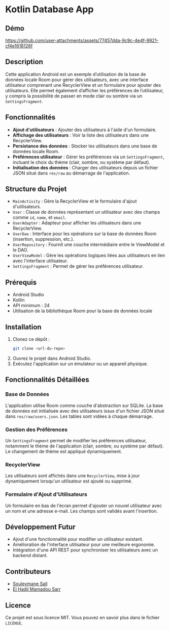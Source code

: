 

# Kotlin Database App

## Démo
https://github.com/user-attachments/assets/77457dda-9c9c-4e4f-9921-cf4e1618126f

## Description

Cette application Android est un exemple d’utilisation de la base de données locale Room pour gérer des utilisateurs, avec une interface utilisateur comprenant une RecyclerView et un formulaire pour ajouter des utilisateurs. Elle permet également d’afficher les préférences de l’utilisateur, y compris la possibilité de passer en mode clair ou sombre via un `SettingsFragment`.

## Fonctionnalités

- **Ajout d'utilisateurs** : Ajouter des utilisateurs à l'aide d'un formulaire.
- **Affichage des utilisateurs** : Voir la liste des utilisateurs dans une RecyclerView.
- **Persistance des données** : Stocker les utilisateurs dans une base de données locale Room.
- **Préférences utilisateur** : Gérer les préférences via un `SettingsFragment`, incluant le choix du thème (clair, sombre, ou système par défaut).
- **Initialisation des données** : Charger des utilisateurs depuis un fichier JSON situé dans `res/raw` au démarrage de l'application.

## Structure du Projet

- `MainActivity` : Gère la RecyclerView et le formulaire d'ajout d'utilisateurs.
- `User` : Classe de données représentant un utilisateur avec des champs comme `id`, `name`, et `email`.
- `UserAdapter` : Adapteur pour afficher les utilisateurs dans une RecyclerView.
- `UserDao` : Interface pour les opérations sur la base de données Room (insertion, suppression, etc.).
- `UserRepository` : Fournit une couche intermédiaire entre le ViewModel et le DAO.
- `UserViewModel` : Gère les opérations logiques liées aux utilisateurs en lien avec l'interface utilisateur.
- `SettingsFragment` : Permet de gérer les préférences utilisateur.

## Prérequis

- Android Studio
- Kotlin
- API minimum : 24
- Utilisation de la bibliothèque Room pour la base de données locale

## Installation

1. Clonez ce dépôt :
   ```bash
   git clone <url-du-repo>
   ```
2. Ouvrez le projet dans Android Studio.
3. Exécutez l'application sur un émulateur ou un appareil physique.

## Fonctionnalités Détaillées

### Base de Données

L'application utilise Room comme couche d'abstraction sur SQLite. La base de données est initialisée avec des utilisateurs issus d'un fichier JSON situé dans `res/raw/users.json`. Les tables sont vidées à chaque démarrage.

### Gestion des Préférences

Un `SettingsFragment` permet de modifier les préférences utilisateur, notamment le thème de l'application (clair, sombre, ou système par défaut). Le changement de thème est appliqué dynamiquement.

### RecyclerView

Les utilisateurs sont affichés dans une `RecyclerView`, mise à jour dynamiquement lorsqu'un utilisateur est ajouté ou supprimé.

### Formulaire d'Ajout d'Utilisateurs

Un formulaire en bas de l'écran permet d'ajouter un nouvel utilisateur avec un nom et une adresse e-mail. Les champs sont validés avant l'insertion.

## Développement Futur

- Ajout d'une fonctionnalité pour modifier un utilisateur existant.
- Amélioration de l'interface utilisateur pour une meilleure ergonomie.
- Intégration d'une API REST pour synchroniser les utilisateurs avec un backend distant.

## Contributeurs

- [Souleymane Sall](https://github.com/Pvpasall)
- [El Hadji Mamadou Sarr](https://github.com/el-hadji-mamadou-sarr)

## Licence

Ce projet est sous licence MIT. Vous pouvez en savoir plus dans le fichier `LICENSE`.